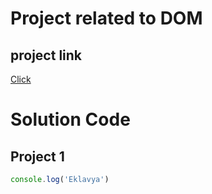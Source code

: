 # Project related to DOM

## project link

[Click](
    https://github.com/EklavyaKumar602?tab=overview&from=2024-02-01&to=2024-02-06
)

# Solution Code

## Project 1

```javascript
console.log('Eklavya')

```


